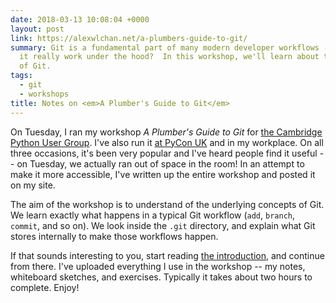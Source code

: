 ```yaml
---
date: 2018-03-13 10:08:04 +0000
layout: post
link: https://alexwlchan.net/a-plumbers-guide-to-git/
summary: Git is a fundamental part of many modern developer workflows -- but how does
  it really work under the hood?  In this workshop, we'll learn about the internals
  of Git.
tags:
  - git
  - workshops
title: Notes on <em>A Plumber's Guide to Git</em>
---
```


On Tuesday, I ran my workshop *A Plumber's Guide to Git* for [the Cambridge Python User Group][meetup].
I've also run it [at PyCon UK][pyconuk] and in my workplace.
On all three occasions, it's been very popular and I've heard people find it useful -- on Tuesday, we actually ran out of space in the room!
In an attempt to make it more accessible, I've written up the entire workshop and posted it on my site.

[meetup]: https://www.meetup.com/CamPUG/events/246459416/
[pyconuk]: http://2017.pyconuk.org/sessions/workshops/a-plumber-s-guide-to-git/

The aim of the workshop is to understand of the underlying concepts of Git.
We learn exactly what happens in a typical Git workflow (`add`, `branch`, `commit`, and so on).
We look inside the `.git` directory, and explain what Git stores internally to make those workflows happen.

If that sounds interesting to you, start reading [the introduction](/a-plumbers-guide-to-git/), and continue from there.
I've uploaded everything I use in the workshop -- my notes, whiteboard sketches, and exercises.
Typically it takes about two hours to complete.
Enjoy!
